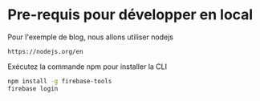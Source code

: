 <!-- .slide: class="with-code consolas" -->

# Pre-requis pour développer en local

Pour l'exemple de blog, nous allons utiliser nodejs
```
https://nodejs.org/en
```

Exécutez la commande npm pour installer la CLI

```sh
npm install -g firebase-tools
firebase login
```
